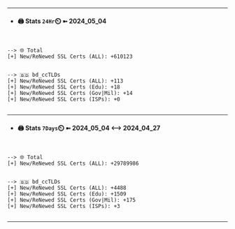 

---
- #### 🖨️ **Stats** `24Hr`⏲️ ➼ 2024_05_04
```console


--> 🌐 Total
[+] New/ReNewed SSL Certs (ALL): +610123


--> 🇧🇩 bd_ccTLDs
[+] New/ReNewed SSL Certs (ALL): +113
[+] New/ReNewed SSL Certs (Edu): +18
[+] New/ReNewed SSL Certs (Gov|Mil): +14
[+] New/ReNewed SSL Certs (ISPs): +0


```

---
- #### 🖨️ **Stats** `7Days`⏲️ ➼ 2024_05_04 <--> 2024_04_27
```console


--> 🌐 Total
[+] New/ReNewed SSL Certs (ALL): +29789986


--> 🇧🇩 bd_ccTLDs
[+] New/ReNewed SSL Certs (ALL): +4488
[+] New/ReNewed SSL Certs (Edu): +1509
[+] New/ReNewed SSL Certs (Gov|Mil): +175
[+] New/ReNewed SSL Certs (ISPs): +3


```

---

